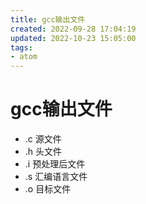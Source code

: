 ```yaml
---
title: gcc输出文件
created: 2022-09-28 17:04:19
updated: 2022-10-23 15:05:00
tags: 
- atom
---
```


# gcc输出文件

- .c 源文件
- .h 头文件
- .i 预处理后文件
- .s 汇编语言文件
- .o 目标文件
